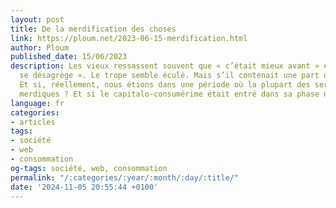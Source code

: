 ```yaml
---
layout: post
title: De la merdification des choses
link: https://ploum.net/2023-06-15-merdification.html
author: Ploum
published_date: 15/06/2023
description: Les vieux ressassent souvent que « c’était mieux avant » et que « tout
  se désagrège ». Le trope semble éculé. Mais s’il contenait une part de vérité ?
  Et si, réellement, nous étions dans une période où la plupart des services devenaient
  merdiques ? Et si le capitalo-consumérime était entré dans sa phase de « merdification » ?
language: fr
categories:
- articles
tags:
- société
- web
- consommation
og-tags: société, web, consommation
permalink: "/:categories/:year/:month/:day/:title/"
date: '2024-11-05 20:55:44 +0100'
---
```

